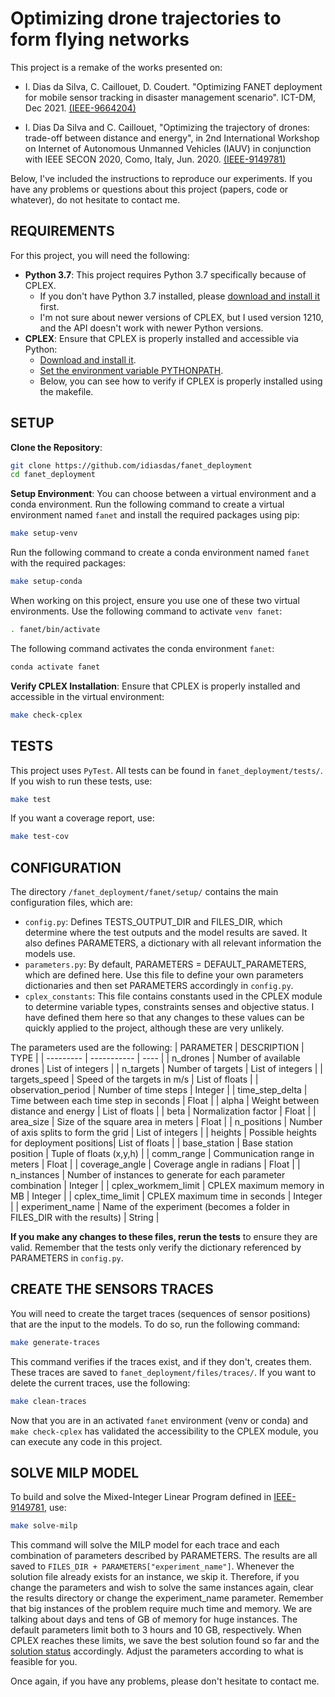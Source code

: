 # Optimizing drone trajectories to form flying networks

This project is a remake of the works presented on:

* I. Dias da Silva, C. Caillouet, D. Coudert. "Optimizing FANET deployment for mobile sensor tracking in disaster management scenario". ICT-DM, Dec 2021.  [(IEEE-9664204)](https://ieeexplore.ieee.org/abstract/document/9664204)

* I. Dias Da Silva and C. Caillouet, "Optimizing the trajectory of drones: trade-off between distance and energy", in 2nd International Workshop on Internet of Autonomous Unmanned Vehicles (IAUV) in conjunction with IEEE SECON 2020, Como, Italy, Jun. 2020.  [(IEEE-9149781)](https://ieeexplore.ieee.org/abstract/document/9149781)

Below, I've included the instructions to reproduce our experiments. If you have any problems or questions about this project (papers, code or whatever), do not hesitate to contact me.

## REQUIREMENTS

For this project, you will need the following:
- **Python 3.7**: This project requires Python 3.7 specifically because of CPLEX.
    - If you don't have Python 3.7 installed, please [download and install it](https://www.python.org/downloads/release/python-3716/) first.
    - I'm not sure about newer versions of CPLEX, but I used version 1210, and the API doesn't work with newer Python versions.
- **CPLEX**: Ensure that CPLEX is properly installed and accessible via Python:
    - [Download and install it](https://www.ibm.com/docs/en/icos/20.1.0?topic=cplex-installing).
    - [Set the environment variable PYTHONPATH](https://www.ibm.com/docs/en/icos/20.1.0?topic=cplex-setting-up-python-api).
    - Below, you can see how to verify if CPLEX is properly installed using the makefile.

## SETUP

**Clone the Repository**:
```bash
git clone https://github.com/idiasdas/fanet_deployment
cd fanet_deployment
```

**Setup Environment**:
You can choose between a virtual environment and a conda environment. Run the following command to create a virtual environment named `fanet` and install the required packages using pip:
```bash
make setup-venv
```
Run the following command to create a conda environment named `fanet` with the required packages:
```bash
make setup-conda
```
When working on this project, ensure you use one of these two virtual environments. Use the following command to activate `venv fanet`:

```bash
. fanet/bin/activate
```

The following command activates the conda environment `fanet`:

```bash
conda activate fanet
```

**Verify CPLEX Installation**:
Ensure that CPLEX is properly installed and accessible in the virtual environment:
```bash
make check-cplex
```

## TESTS
This project uses `PyTest`. All tests can be found in `fanet_deployment/tests/`. If you wish to run these tests, use:

```bash
make test
```

If you want a coverage report, use:

```bash
make test-cov
```

## CONFIGURATION

The directory `/fanet_deployment/fanet/setup/` contains the main configuration files, which are:
- `config.py`: Defines TESTS_OUTPUT_DIR and FILES_DIR, which determine where the test outputs and the model results are saved. It also defines PARAMETERS, a dictionary with all relevant information the models use.
- `parameters.py`: By default, PARAMETERS = DEFAULT_PARAMETERS, which are defined here. Use this file to define your own parameters dictionaries and then set PARAMETERS accordingly in `config.py`.
- `cplex_constants`: This file contains constants used in the CPLEX module to determine variable types, constraints senses and objective status. I have defined them here so that any changes to these values can be quickly applied to the project, although these are very unlikely.

The parameters used are the following:
| PARAMETER | DESCRIPTION | TYPE |
| --------- | ----------- | ---- |
| n_drones | Number of available drones | List of integers |
| n_targets | Number of targets | List of integers |
| targets_speed | Speed of the targets in m/s | List of floats |
| observation_period | Number of time steps | Integer |
| time_step_delta | Time between each time step in seconds | Float |
| alpha | Weight between distance and energy | List of floats |
| beta | Normalization factor | Float |
| area_size | Size of the square area in meters | Float |
| n_positions | Number of axis splits to form the grid | List of integers |
| heights | Possible heights for deployment positions| List of floats |
| base_station | Base station position | Tuple of floats (x,y,h) |
| comm_range | Communication range in meters | Float |
| coverage_angle | Coverage angle in radians | Float |
| n_instances | Number of instances to generate for each parameter combination | Integer |
| cplex_workmem_limit | CPLEX maximum memory in MB | Integer |
| cplex_time_limit | CPLEX maximum time in seconds | Integer |
| experiment_name | Name of the experiment (becomes a folder in FILES_DIR with the results) | String |

**If you make any changes to these files, rerun the tests** to ensure they are valid. Remember that the tests only verify the dictionary referenced by PARAMETERS in `config.py`.

## CREATE THE SENSORS TRACES

You will need to create the target traces (sequences of sensor positions) that are the input to the models. To do so, run the following command:

```bash
make generate-traces
```

This command verifies if the traces exist, and if they don't, creates them. These traces are saved to `fanet_deployment/files/traces/`. If you want to delete the current traces, use the following:

```bash
make clean-traces
```
Now that you are in an activated `fanet` environment (venv or conda) and `make check-cplex` has validated the accessibility to the CPLEX module, you can execute any code in this project.
## SOLVE MILP MODEL

To build and solve the Mixed-Integer Linear Program defined in [IEEE-9149781](https://ieeexplore.ieee.org/abstract/document/9149781), use:

```bash
make solve-milp
```

This command will solve the MILP model for each trace and each combination of parameters described by PARAMETERS. The results are all saved to `FILES_DIR + PARAMETERS["experiment_name"]`. Whenever the solution file already exists for an instance, we skip it.
Therefore, if you change the parameters and wish to solve the same instances again, clear the results directory or change the experiment_name parameter. Remember that big instances of the problem require much time and memory. We are talking about days and tens of GB of memory for huge instances. The default parameters limit both to 3 hours and 10 GB, respectively. When CPLEX reaches these limits, we save the best solution found so far and the [solution status](https://www.ibm.com/docs/en/icos/20.1.0?topic=micclcarm-solution-status-codes-by-number-in-cplex-callable-library-c-api) accordingly. Adjust the parameters according to what is feasible for you. 

Once again, if you have any problems, please don't hesitate to contact me.


